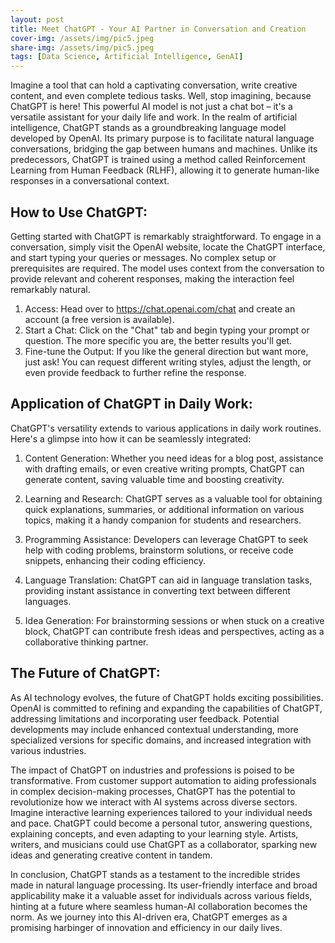 ```yaml
---
layout: post
title: Meet ChatGPT - Your AI Partner in Conversation and Creation
cover-img: /assets/img/pic5.jpeg
share-img: /assets/img/pic5.jpeg
tags: [Data Science, Artificial Intelligence, GenAI]
---
```


Imagine a tool that can hold a captivating conversation, write creative content, and even complete tedious tasks. Well, stop imagining, because ChatGPT is here! This powerful AI model is not just a chat bot – it's a versatile assistant for your daily life and work. In the realm of artificial intelligence, ChatGPT stands as a groundbreaking language model developed by OpenAI. Its primary purpose is to facilitate natural language conversations, bridging the gap between humans and machines. Unlike its predecessors, ChatGPT is trained using a method called Reinforcement Learning from Human Feedback (RLHF), allowing it to generate human-like responses in a conversational context.


## How to Use ChatGPT:

Getting started with ChatGPT is remarkably straightforward. To engage in a conversation, simply visit the OpenAI website, locate the ChatGPT interface, and start typing your queries or messages. No complex setup or prerequisites are required. The model uses context from the conversation to provide relevant and coherent responses, making the interaction feel remarkably natural.

1. Access: Head over to https://chat.openai.com/chat and create an account (a free version is available).
2. Start a Chat: Click on the "Chat" tab and begin typing your prompt or question. The more specific you are, the better results you'll get.
3. Fine-tune the Output: If you like the general direction but want more, just ask! You can request different writing styles, adjust the length, or even provide feedback to further refine the response.


## Application of ChatGPT in Daily Work:

ChatGPT's versatility extends to various applications in daily work routines. Here's a glimpse into how it can be seamlessly integrated:

1. Content Generation: Whether you need ideas for a blog post, assistance with drafting emails, or even creative writing prompts, ChatGPT can generate content, saving valuable time and boosting creativity.

2. Learning and Research: ChatGPT serves as a valuable tool for obtaining quick explanations, summaries, or additional information on various topics, making it a handy companion for students and researchers.

3. Programming Assistance: Developers can leverage ChatGPT to seek help with coding problems, brainstorm solutions, or receive code snippets, enhancing their coding efficiency.

4. Language Translation: ChatGPT can aid in language translation tasks, providing instant assistance in converting text between different languages.

5. Idea Generation: For brainstorming sessions or when stuck on a creative block, ChatGPT can contribute fresh ideas and perspectives, acting as a collaborative thinking partner.


## The Future of ChatGPT:

As AI technology evolves, the future of ChatGPT holds exciting possibilities. OpenAI is committed to refining and expanding the capabilities of ChatGPT, addressing limitations and incorporating user feedback. Potential developments may include enhanced contextual understanding, more specialized versions for specific domains, and increased integration with various industries.

The impact of ChatGPT on industries and professions is poised to be transformative. From customer support automation to aiding professionals in complex decision-making processes, ChatGPT has the potential to revolutionize how we interact with AI systems across diverse sectors. Imagine interactive learning experiences tailored to your individual needs and pace. ChatGPT could become a personal tutor, answering questions, explaining concepts, and even adapting to your learning style. Artists, writers, and musicians could use ChatGPT as a collaborator, sparking new ideas and generating creative content in tandem.

In conclusion, ChatGPT stands as a testament to the incredible strides made in natural language processing. Its user-friendly interface and broad applicability make it a valuable asset for individuals across various fields, hinting at a future where seamless human-AI collaboration becomes the norm. As we journey into this AI-driven era, ChatGPT emerges as a promising harbinger of innovation and efficiency in our daily lives.